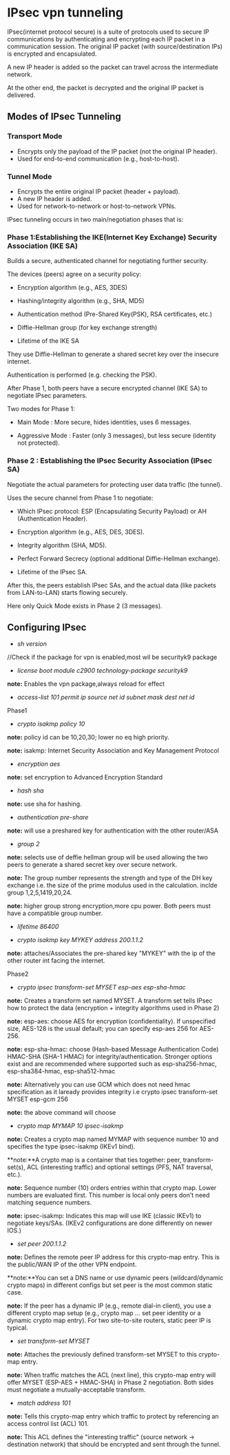 # IPsec vpn tunneling
IPsec(internet protocol secure) is a suite of protocols used to secure IP communications by authenticating and encrypting each IP packet in a communication session.
The original IP packet (with source/destination IPs) is encrypted and encapsulated.

A new IP header is added so the packet can travel across the intermediate network.

At the other end, the packet is decrypted and the original IP packet is delivered.

## Modes of IPsec Tunneling
### Transport Mode
* Encrypts only the payload of the IP packet (not the original IP header).
* Used for end-to-end communication (e.g., host-to-host).

### Tunnel Mode
* Encrypts the entire original IP packet (header + payload).
* A new IP header is added.
* Used for network-to-network or host-to-network VPNs.

IPsec tunneling occurs in two main/negotiation phases that is:

### Phase 1:Establishing the IKE(Internet Key Exchange) Security Association (IKE SA)

Builds a secure, authenticated channel for negotiating further security.

The devices (peers) agree on a security policy:

* Encryption algorithm (e.g., AES, 3DES)

* Hashing/integrity algorithm (e.g., SHA, MD5)

* Authentication method (Pre-Shared Key(PSK), RSA certificates, etc.)

* Diffie-Hellman group (for key exchange strength)

* Lifetime of the IKE SA

They use Diffie-Hellman to generate a shared secret key over the insecure internet.

Authentication is performed (e.g. checking the PSK).

After Phase 1, both peers have a secure encrypted channel (IKE SA) to negotiate IPsec parameters.

Two modes for Phase 1:

* Main Mode : More secure, hides identities, uses 6 messages.

* Aggressive Mode : Faster (only 3 messages), but less secure (identity not protected).

### Phase 2 : Establishing the IPsec Security Association (IPsec SA)

Negotiate the actual parameters for protecting user data traffic (the tunnel).

Uses the secure channel from Phase 1 to negotiate:

* Which IPsec protocol: ESP (Encapsulating Security Payload) or AH (Authentication Header).

* Encryption algorithm (e.g., AES, DES, 3DES).

* Integrity algorithm (SHA, MD5).

* Perfect Forward Secrecy (optional additional Diffie-Hellman exchange).

* Lifetime of the IPsec SA.

After this, the peers establish IPsec SAs, and the actual data (like packets from LAN-to-LAN) starts flowing securely.

Here only Quick Mode exists in Phase 2 (3 messages).

## Configuring IPsec
* _sh version_

//Check if the package for vpn is enabled,most wil be securityk9 package

* _license boot module c2900 technology-package securityk9_ 

 **note:** Enables the vpn package,always reload for effect
 
* _access-list 101 permit ip source net id subnet mask dest net id_

Phase1
* _crypto isakmp policy 10_

**note:** policy id can be 10,20,30; lower no eq high priority.

**note:** isakmp: Internet Security Association and Key Management Protocol

* _encryption aes_

**note:** set encryption to Advanced Encryption Standard

* _hash sha_

**note:** use sha for hashing.

* _authentication pre-share_

**note:** will use a preshared key for authentication with the other router/ASA

* _group 2_

**note:** selects use of deffie hellman group will be used allowing the two peers to generate a shared secret key over secure network.

**note:** The group number represents the strength and type of the DH key exchange i.e. the size of the prime modulus used in the calculation. inclde group 1,2,5,1419,20,24.

**note:** higher group strong encryption,more cpu power. Both peers must have a compatible group number.

* _lifetime 86400_

* _crypto isakmp key MYKEY address 200.1.1.2_

**note:** attaches/Associates the pre-shared key "MYKEY" with the ip of the other router int facing the internet.

Phase2
* _crypto ipsec transform-set MYSET esp-aes esp-sha-hmac_

**note:** Creates a transform set named MYSET. A transform set tells IPsec how to protect the data (encryption + integrity algorithms used in Phase 2)

**note:** esp-aes: choose AES for encryption (confidentiality). If unspecified size, AES-128 is the usual default; you can specify esp-aes 256 for AES-256.

**note:** esp-sha-hmac: choose (Hash-based Message Authentication Code) HMAC-SHA (SHA-1 HMAC) for integrity/authentication. Stronger options exist and are recommended where supported such as esp-sha256-hmac, esp-sha384-hmac, esp-sha512-hmac

**note:** Alternatively you can use GCM which does not need hmac specification as it laready provides integrity i.e crypto ipsec transform-set MYSET esp-gcm 256

**note:** the above command will choose 

* _crypto map MYMAP 10 ipsec-isakmp_

**note:** Creates a crypto map named MYMAP with sequence number 10 and specifies the type ipsec-isakmp (IKEv1 bind).

**note:**A crypto map is a container that ties together: peer, transform-set(s), ACL (interesting traffic) and optional settings (PFS, NAT traversal, etc.).

**note:** Sequence number (10) orders entries within that crypto map. Lower numbers are evaluated first. This number is local only peers don't need matching sequence numbers.

**note:** ipsec-isakmp: Indicates this map will use IKE (classic IKEv1) to negotiate keys/SAs. (IKEv2 configurations are done differently on newer IOS.)

* _set peer 200.1.1.2_

**note:** Defines the remote peer IP address for this crypto-map entry. This is the public/WAN IP of the other VPN endpoint.

**note:**You can set a DNS name or use dynamic peers (wildcard/dynamic crypto maps) in different configs but set peer <ip> is the most common static case.

**note:** If the peer has a dynamic IP (e.g., remote dial-in client), you use a different crypto map setup (e.g., crypto map ... set peer identity or a dynamic crypto map entry). For two site-to-site routers, static peer IP is typical.

* _set transform-set MYSET_

**note:** Attaches the previously defined transform-set MYSET to this crypto-map entry.

**note:** When traffic matches the ACL (next line), this crypto-map entry will offer MYSET (ESP-AES + HMAC-SHA) in Phase 2 negotiation. Both sides must negotiate a mutually-acceptable transform.

* _match address 101_

**note:** Tells this crypto-map entry which traffic to protect by referencing an access control list (ACL) 101.

**note:** This ACL defines the "interesting traffic" (source network -> destination network) that should be encrypted and sent through the tunnel.

